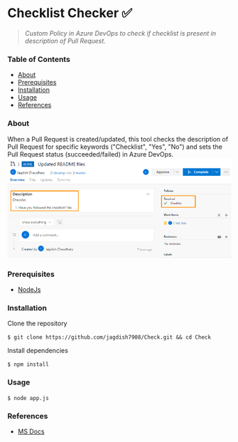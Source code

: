 # Checklist Checker :white_check_mark:
> *Custom Policy in Azure DevOps to check if checklist is present in description of Pull Request.*</br>

### Table of Contents
* [About](#about)
* [Prerequisites](#prerequisites)
* [Installation](#installation)
* [Usage](#usage)
* [References](#References)
### About
When a Pull Request is created/updated, this tool checks the description of Pull Request for specific keywords ("Checklist", "Yes", "No") and sets the Pull Request status (succeeded/failed) in Azure DevOps.</br>
![Alt text](sample/succeeded.png "Succeeded") </br>
### Prerequisites
 * [NodeJs](https://nodejs.org/en/)
### Installation
Clone the repository
```console
$ git clone https://github.com/jagdish7908/Check.git && cd Check
```
Install dependencies
```console
$ npm install
```
### Usage
```console
$ node app.js
```
### References
 * [MS Docs](https://docs.microsoft.com/en-us/azure/devops/repos/git/create-pr-status-server?view=azure-devops)
